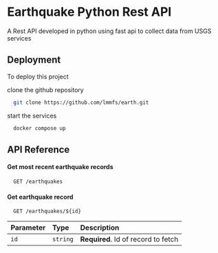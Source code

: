 
# Earthquake Python Rest API

A Rest API developed in python using fast api to collect data from USGS services




## Deployment

To deploy this project

clone the github repository
```bash
  git clone https://github.com/lmmfs/earth.git
```
start the services

```bash
  docker compose up
```


## API Reference

#### Get most recent earthquake records

```http
  GET /earthquakes
```


#### Get earthquake record

```http
  GET /earthquakes/${id}
```

| Parameter | Type     | Description                       |
| :-------- | :------- | :-------------------------------- |
| `id`      | `string` | **Required**. Id of record to fetch |


